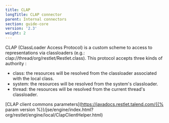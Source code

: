 ```yaml
---
title: CLAP
longTitle: CLAP connector
parent: Internal connectors
section: guide-core
version: '2.3'
weight: 2
---
```

CLAP (ClassLoader Access Protocol) is a custom scheme to access to
representations via classloaders (e.g.:
clap://thread/org/restlet/Restlet.class). This protocol accepts three
kinds of authority :

-   class: the resources will be resolved from the classloader
    associated with the local class.
-   system: the resources will be resolved from the system's
    classloader.
-   thread: the resources will be resolved from the current thread's
    classloader.

[CLAP client commons
parameters](https://javadocs.restlet.talend.com/{{% param version %}}/jse/engine/index.html?org/restlet/engine/local/ClapClientHelper.html)
